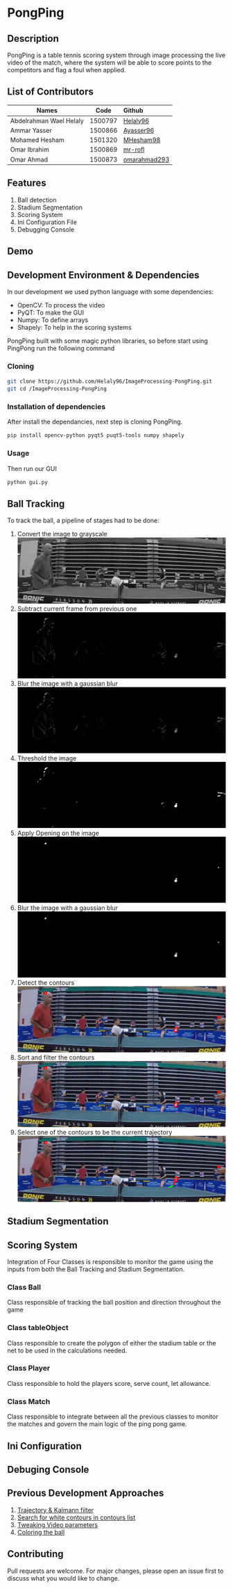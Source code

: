 
# PongPing


## Description
PongPing is a table tennis scoring system through image processing the live video of the match, where the system
will be able to score points to the competitors and flag a foul when applied.

## List of Contributors
| Names    |      Code     |    Github  |
|----------|:-------------:|:-------------|
| Abdelrahman Wael Helaly |  1500797 | [Helaly96](https://github.com/Helaly96)     |
| Ammar Yasser |   1500866  | [Ayasser96](https://github.com/AmmarYasser97)   |
| Mohamed Hesham | 1501320 | [MHesham98](https://github.com/MHesham98)       |
| Omar Ibrahim | 1500869 |   [mr-rofl](https://github.com/mr-rofl)   |
| Omar Ahmad | 1500873 |     [omarahmad293](https://github.com/omarahmad293)   |

## Features
1. Ball detection
2. Stadium Segmentation
3. Scoring System
4. Ini Configuration File
5. Debugging Console

## Demo


## Development Environment & Dependencies 
In our development we used python language with some dependencies:
* OpenCV: To process the video
* PyQT: To make the GUI
* Numpy: To define arrays
* Shapely: To help in the scoring systems

PongPing built with some magic python libraries, so before start using PingPong run the following command

### Cloning

```bash
git clone https://github.com/Helaly96/ImageProcessing-PongPing.git
git cd /ImageProcessing-PongPing
```


### Installation of dependencies

After install the dependancies, next step is cloning PongPing.
```bash
pip install opencv-python pyqt5 puqt5-tools numpy shapely
```

### Usage
Then run our GUI
```bash
python gui.py
```

## Ball Tracking
To track the ball, a pipeline of stages had to be done:
1. Convert the image to grayscale
![Gray Image](images/gray.png "Gray Image")
2. Subtract current frame from previous one
![Difference Image](images/diff.png "Difference Image")
3. Blur the image with a gaussian blur
![Guassian Blur Image](images/blur1.png "Guassian Blur Image")
4. Threshold the image
![Thresholded Image](images/threshold.png "Thresholded Image")
5. Apply Opening on the image
![Opened Image](images/open.png "Opened Image")
6. Blur the image with a gaussian blur
![Second Guassian Blur](images/blur2.png "Second Guassian Blur")
7. Detect the contours
![Contours Detected](images/contours.png "Contours Detected")
8. Sort and filter the contours
![Real Contours](images/real_contours.png "Real Contours")
9. Select one of the contours to be the current trajectory
![Ball Contour](images/trajectories.png "Ball Contour")

## Stadium Segmentation

## Scoring System
Integration of Four Classes is responsible to monitor the game using the inputs from both the Ball Tracking and Stadium Segmentation.

### Class Ball
Class responsible of tracking the ball position and direction throughout the game

### Class tableObject
Class responsible to create the polygon of either the stadium table or the net to be used in the calculations needed.

### Class Player
Class responsible to hold the players score, serve count, let allowance.

### Class Match
Class responsible to integrate between all the previous classes to monitor the matches and govern the main logic of the ping pong game.

## Ini Configuration
## Debuging Console

## Previous Development Approaches
1. [Trajectory & Kalmann filter]()
2. [Search for white contours in contours list]()
3. [Tweaking Video parameters]()
4. [Coloring the ball]()


## Contributing
Pull requests are welcome. For major changes, please open an issue first to discuss what you would like to change.
